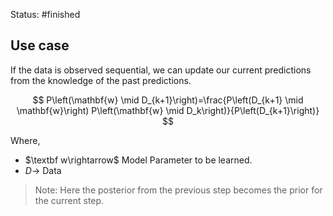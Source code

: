 Status: #finished  
## Use case 
If the data is observed sequential, we can update our current predictions from the knowledge of the past predictions. 

$$
P\left(\mathbf{w} \mid D_{k+1}\right)=\frac{P\left(D_{k+1} \mid \mathbf{w}\right) P\left(\mathbf{w} \mid D_k\right)}{P\left(D_{k+1}\right)}
$$

Where, 
- $\textbf w\rightarrow$ Model Parameter to be learned. 
- $D\rightarrow$ Data

> Note: Here the posterior from the previous step becomes the prior for the current step. 


